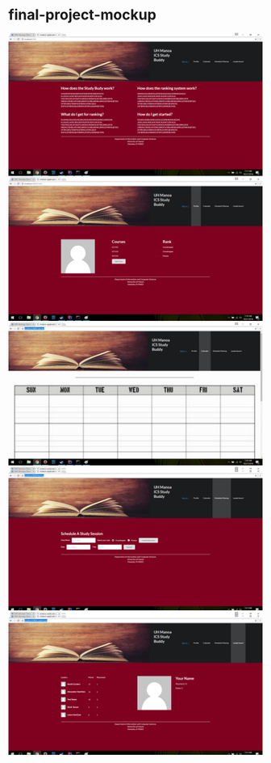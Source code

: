 # final-project-mockup
<img class="ui centered image" src ="./Study Budy Home Page.png">
<img class="ui centered image" src ="./Study Budy Profile.png">
<img class="ui centered image" src ="./Study Budy Calender.png">
<img class="ui centered image" src ="./Study Budy Meeting.png">
<img class="ui centered image" src ="./Study Budy Leaderboard.png">
